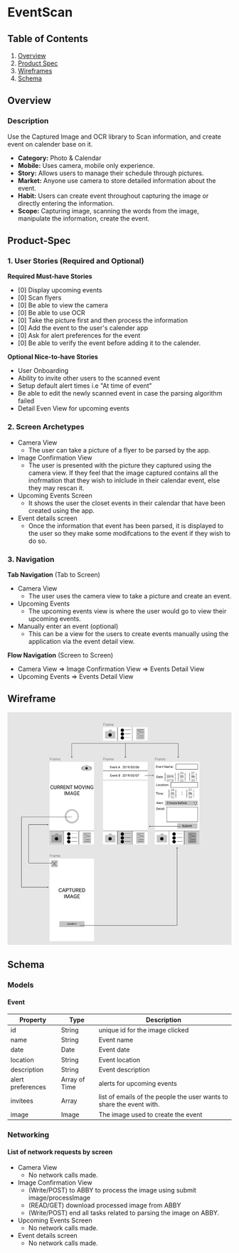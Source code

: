 # EventScan

## Table of Contents
1. [Overview](#Overview)
1. [Product Spec](#Product-Spec)
1. [Wireframes](#Wireframes)
1. [Schema](#Schema)


## Overview
### Description
Use the Captured Image and OCR library to Scan information, and create event on calender base on it.
   - **Category:** Photo & Calendar
   - **Mobile:** Uses camera, mobile only experience.
   - **Story:** Allows users to manage their schedule through pictures.
   - **Market:** Anyone use camera to store detailed information about the event. 
   - **Habit:** Users can create event throughout capturing the image or directly entering the information.
   - **Scope:** Capturing image, scanning the words from the image, manipulate the information, create the event. 
   
## Product-Spec
### 1. User Stories (Required and Optional)

**Required Must-have Stories**

- [0] Display upcoming events    
- [0] Scan flyers
- [0] Be able to view the camera
- [0] Be able to use OCR
- [0] Take the picture first and then process the information 
- [0] Add the event to the user's calender app
- [0] Ask for alert preferences for the event
- [0] Be able to verify the event before adding it to the calender.

**Optional Nice-to-have Stories**

 * User Onboarding 
 * Ability to invite other users to the scanned event
 * Setup default alert times  i.e "At time of event" 
 * Be able to edit the newly scanned event in case the parsing algorithm failed
 * Detail Even View for upcoming events

### 2. Screen Archetypes

 * Camera View 
 	- The user can take a picture of a flyer to be parsed by the app.
 * Image Confirmation View
 	- The user is presented with the picture they captured using the camera view. If they feel that the image captured contains all the inofrmation that they wish to inlclude in their calendar event, else they may rescan it.
 * Upcoming Events Screen
 	- It shows the user the closet events in their calendar that have been created using the app.
 * Event details screen
     - Once the information that event has been parsed, it is displayed to the user so they make some modifcations to the event if they wish to do so.

### 3. Navigation

**Tab Navigation** (Tab to Screen)

 * Camera View 
 	- The user uses the camera view to take a picture and create an event.
 * Upcoming Events
 	- The upcoming events view is where the user would go to view their upcoming events.
 * Manually enter an event (optional)
 	-  This can be a view for the users to create events manually using the application via the event detail view.

**Flow Navigation** (Screen to Screen)

 * Camera View
     => Image Confirmation View
     => Events Detail View
 * Upcoming Events
     => Events Detail View

## Wireframe
<img src='prototype.jpeg' title='Wireframe'><br>


## Schema 
### Models
#### Event

   | Property          | Type          | Description                              |
   | ----------------- | ------------- | -----------------------------------------|
   | id                | String        | unique id for the image clicked          |
   | name              | String        | Event name                               |
   | date              | Date          | Event date                               |
   | location          | String        | Event location                           |
   | description       | String        | Event description                        |
   | alert preferences | Array of Time | alerts for upcoming events               |
   | invitees          | Array<String> | list of emails of the people the user wants to share the event with.|
   | image             | Image         | The image used to create the event       |

### Networking
#### List of network requests by screen

 * Camera View 
 	- No network calls made.
 * Image Confirmation View
 	- (Write/POST) to ABBY to process the image using submit image/processImage
 	- (READ/GET) download processed image from ABBY
 	- (Write/POST) end all tasks related to parsing the image on ABBY.
 * Upcoming Events Screen
 	- No network calls made.
 * Event details screen
    - No network calls made.
